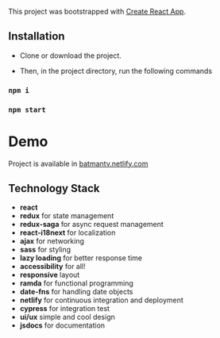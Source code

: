 This project was bootstrapped with [Create React App](https://github.com/facebook/create-react-app).

## Installation

- Clone or download the project.

- Then, in the project directory, run the following commands
### `npm i`
### `npm start`

# Demo
Project is available in [batmantv.netlify.com](batmantv.netlify.com)

## Technology Stack
- **react**
- **redux** for state management
- **redux-saga** for async request management
- **react-i18next** for localization
- **ajax** for networking
- **sass** for styling
- **lazy loading** for better response time
- **accessibility** for all!
- **responsive** layout
- **ramda** for functional programming
- **date-fns** for handling date objects
- **netlify** for continuous integration and deployment
- **cypress** for integration test
- **ui/ux** simple and cool design
- **jsdocs** for documentation
